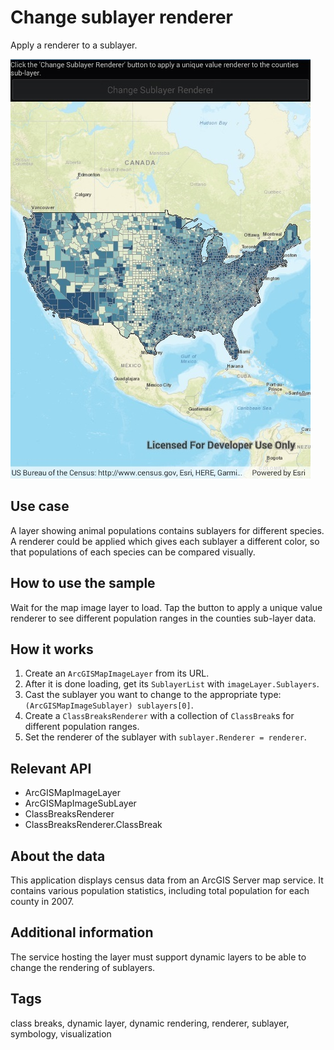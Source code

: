 # Change sublayer renderer

Apply a renderer to a sublayer.

![Image of change sublayer renderer](ChangeSublayerRenderer.jpg)

## Use case

A layer showing animal populations contains sublayers for different species. A renderer could be applied which gives each sublayer a different color, so that populations of each species can be compared visually.

## How to use the sample

Wait for the map image layer to load. Tap the button to apply a unique value renderer to see different population ranges in the counties sub-layer data.

## How it works

1. Create an `ArcGISMapImageLayer` from its URL.
2. After it is done loading, get its `SublayerList` with `imageLayer.Sublayers`.
3. Cast the sublayer you want to change to the appropriate type: `(ArcGISMapImageSublayer) sublayers[0]`.
4. Create a `ClassBreaksRenderer` with a collection of `ClassBreak`s for different population ranges.
5. Set the renderer of the sublayer with `sublayer.Renderer = renderer`.

## Relevant API

* ArcGISMapImageLayer
* ArcGISMapImageSubLayer
* ClassBreaksRenderer
* ClassBreaksRenderer.ClassBreak

## About the data

This application displays census data from an ArcGIS Server map service. It contains various population statistics, including total population for each county in 2007.

## Additional information

The service hosting the layer must support dynamic layers to be able to change the rendering of sublayers.

## Tags

class breaks, dynamic layer, dynamic rendering, renderer, sublayer, symbology, visualization